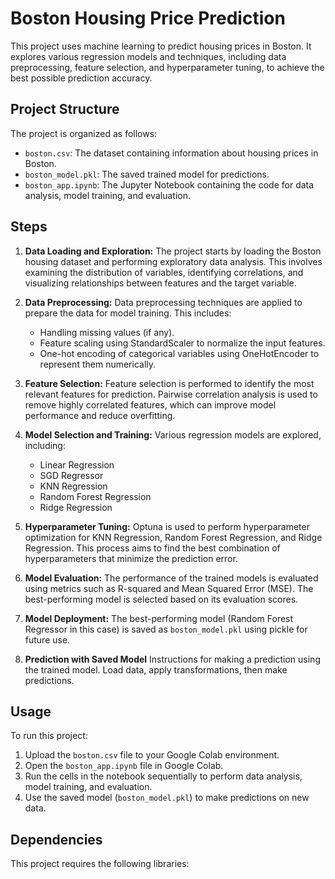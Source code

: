 # Boston Housing Price Prediction

This project uses machine learning to predict housing prices in Boston. It explores various regression models and techniques, including data preprocessing, feature selection, and hyperparameter tuning, to achieve the best possible prediction accuracy.

## Project Structure

The project is organized as follows:

- `boston.csv`: The dataset containing information about housing prices in Boston.
- `boston_model.pkl`: The saved trained model for predictions.
- `boston_app.ipynb`: The Jupyter Notebook containing the code for data analysis, model training, and evaluation.

## Steps

1. **Data Loading and Exploration:** The project starts by loading the Boston housing dataset and performing exploratory data analysis. This involves examining the distribution of variables, identifying correlations, and visualizing relationships between features and the target variable.

2. **Data Preprocessing:**  Data preprocessing techniques are applied to prepare the data for model training. This includes:
    - Handling missing values (if any).
    - Feature scaling using StandardScaler to normalize the input features.
    - One-hot encoding of categorical variables using OneHotEncoder to represent them numerically.

3. **Feature Selection:**  Feature selection is performed to identify the most relevant features for prediction. Pairwise correlation analysis is used to remove highly correlated features, which can improve model performance and reduce overfitting.

4. **Model Selection and Training:** Various regression models are explored, including:
    - Linear Regression
    - SGD Regressor
    - KNN Regression
    - Random Forest Regression
    - Ridge Regression

5. **Hyperparameter Tuning:** Optuna is used to perform hyperparameter optimization for KNN Regression, Random Forest Regression, and Ridge Regression. This process aims to find the best combination of hyperparameters that minimize the prediction error.

6. **Model Evaluation:** The performance of the trained models is evaluated using metrics such as R-squared and Mean Squared Error (MSE). The best-performing model is selected based on its evaluation scores.

7. **Model Deployment:**  The best-performing model (Random Forest Regressor in this case) is saved as `boston_model.pkl` using pickle for future use.

8. **Prediction with Saved Model** Instructions for making a prediction using the trained model.  Load data, apply transformations, then make predictions.

## Usage

To run this project:

1. Upload the `boston.csv` file to your Google Colab environment.
2. Open the `boston_app.ipynb` file in Google Colab.
3. Run the cells in the notebook sequentially to perform data analysis, model training, and evaluation.
4. Use the saved model (`boston_model.pkl`) to make predictions on new data.

## Dependencies

This project requires the following libraries:
